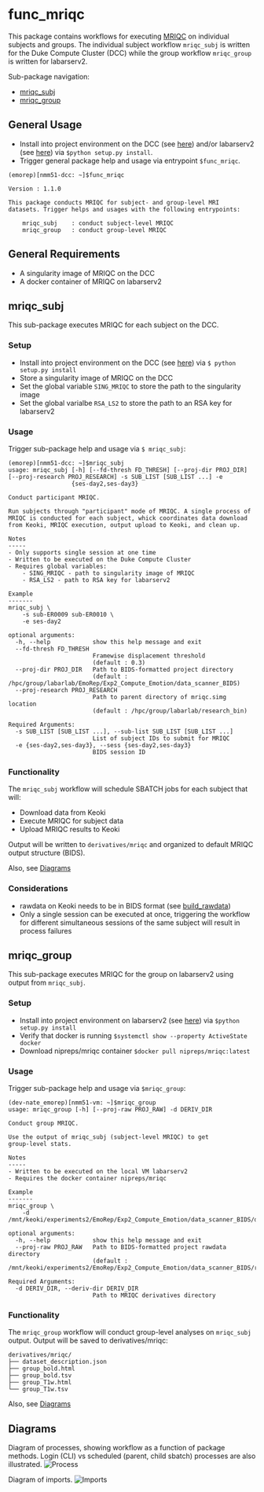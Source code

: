 # func_mriqc
This package contains workflows for executing [MRIQC](https://mriqc.readthedocs.io/en/latest/) on individual subjects and groups. The individual subject workflow `mriqc_subj` is written for the Duke Compute Cluster (DCC) while the group workflow `mriqc_group` is written for labarserv2.

Sub-package navigation:
- [mriqc_subj](#mriqc_subj)
- [mriqc_group](#mriqc_group)


## General Usage
- Install into project environment on the DCC (see [here](https://github.com/labarlab/conda_dcc)) and/or labarserv2 (see [here](https://github.com/labarlab/conda_labarserv2)) via `$python setup.py install`.
- Trigger general package help and usage via entrypoint `$func_mriqc`.

```
(emorep)[nmm51-dcc: ~]$func_mriqc

Version : 1.1.0

This package conducts MRIQC for subject- and group-level MRI
datasets. Trigger helps and usages with the following entrypoints:

    mriqc_subj    : conduct subject-level MRIQC
    mriqc_group   : conduct group-level MRIQC
```

## General Requirements
- A singularity image of MRIQC on the DCC
- A docker container of MRIQC on labarserv2


## mriqc_subj
This sub-package executes MRIQC for each subject on the DCC.


### Setup
- Install into project environment on the DCC (see [here](https://github.com/labarlab/conda_dcc)) via `$ python setup.py install`
- Store a singularity image of MRIQC on the DCC
- Set the global variable `SING_MRIQC` to store the path to the singularity image
- Set the global varialbe `RSA_LS2` to store the path to an RSA key for labarserv2


### Usage
Trigger sub-package help and usage via `$ mriqc_subj`:

```
(emorep)[nmm51-dcc: ~]$mriqc_subj
usage: mriqc_subj [-h] [--fd-thresh FD_THRESH] [--proj-dir PROJ_DIR] [--proj-research PROJ_RESEARCH] -s SUB_LIST [SUB_LIST ...] -e
                  {ses-day2,ses-day3}

Conduct participant MRIQC.

Run subjects through "participant" mode of MRIQC. A single process of
MRIQC is conducted for each subject, whick coordinates data download
from Keoki, MRIQC execution, output upload to Keoki, and clean up.

Notes
-----
- Only supports single session at one time
- Written to be executed on the Duke Compute Cluster
- Requires global variables:
    - SING_MRIQC - path to singularity image of MRIQC
    - RSA_LS2 - path to RSA key for labarserv2

Example
-------
mriqc_subj \
    -s sub-ER0009 sub-ER0010 \
    -e ses-day2

optional arguments:
  -h, --help            show this help message and exit
  --fd-thresh FD_THRESH
                        Framewise displacement threshold
                        (default : 0.3)
  --proj-dir PROJ_DIR   Path to BIDS-formatted project directory
                        (default : /hpc/group/labarlab/EmoRep/Exp2_Compute_Emotion/data_scanner_BIDS)
  --proj-research PROJ_RESEARCH
                        Path to parent directory of mriqc.simg location
                        (default : /hpc/group/labarlab/research_bin)

Required Arguments:
  -s SUB_LIST [SUB_LIST ...], --sub-list SUB_LIST [SUB_LIST ...]
                        List of subject IDs to submit for MRIQC
  -e {ses-day2,ses-day3}, --sess {ses-day2,ses-day3}
                        BIDS session ID

```


### Functionality
The `mriqc_subj` workflow will schedule SBATCH jobs for each subject that will:
- Download data from Keoki
- Execute MRIQC for subject data
- Upload MRIQC results to Keoki

Output will be written to `derivatives/mriqc` and organized to default MRIQC output structure (BIDS).

Also, see [Diagrams](#diagrams)


### Considerations
- rawdata on Keoki needs to be in BIDS format (see [build_rawdata](https://github.com/labarlab-emorep/build_rawdata))
- Only a single session can be executed at once, triggering the workflow for different simultaneous sessions of the same subject will result in process failures


## mriqc_group
This sub-package executes MRIQC for the group on labarserv2 using output from `mriqc_subj`.


### Setup
- Install into project environment on labarserv2 (see [here](https://github.com/labarlab/conda_labarserv2)) via `$python setup.py install`
- Verify that docker is running `$systemctl show --property ActiveState docker`
- Download nipreps/mriqc container `$docker pull nipreps/mriqc:latest`


### Usage
Trigger sub-package help and usage via `$mriqc_group`:

```
(dev-nate_emorep)[nmm51-vm: ~]$mriqc_group
usage: mriqc_group [-h] [--proj-raw PROJ_RAW] -d DERIV_DIR

Conduct group MRIQC.

Use the output of mriqc_subj (subject-level MRIQC) to get
group-level stats.

Notes
-----
- Written to be executed on the local VM labarserv2
- Requires the docker container nipreps/mriqc

Example
-------
mriqc_group \
    -d /mnt/keoki/experiments2/EmoRep/Exp2_Compute_Emotion/data_scanner_BIDS/derivatives/mriqc

optional arguments:
  -h, --help            show this help message and exit
  --proj-raw PROJ_RAW   Path to BIDS-formatted project rawdata directory
                        (default : /mnt/keoki/experiments2/EmoRep/Exp2_Compute_Emotion/data_scanner_BIDS/rawdata)

Required Arguments:
  -d DERIV_DIR, --deriv-dir DERIV_DIR
                        Path to MRIQC derivatives directory
```


### Functionality
The `mriqc_group` workflow will conduct group-level analyses on `mriqc_subj` output. Output will be saved to derivatives/mriqc:

```
derivatives/mriqc/
├── dataset_description.json
├── group_bold.html
├── group_bold.tsv
├── group_T1w.html
└── group_T1w.tsv
```

Also, see [Diagrams](#diagrams)


## Diagrams
Diagram of processes, showing workflow as a function of package methods. Login (CLI) vs scheduled (parent, child sbatch) processes are also illustrated.
![Process](diagrams/process.png)

Diagram of imports.
![Imports](diagrams/imports.png)
